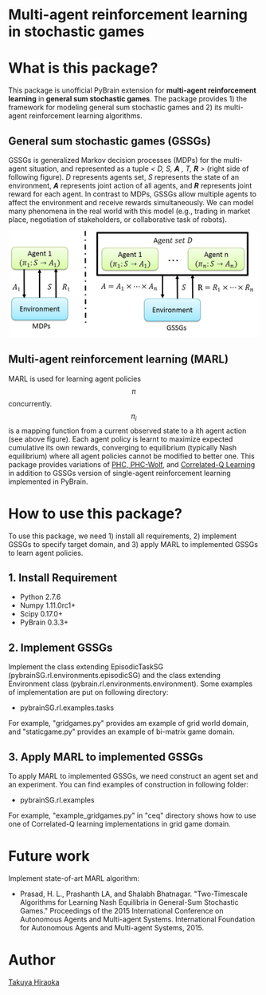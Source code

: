 Multi-agent reinforcement learning in stochastic games
====

# What is this package?
This package is unofficial PyBrain extension for __multi-agent reinforcement learning__ in __general sum stochastic games__. 
The package provides 1) the framework for modeling general sum stochastic games and 2) its multi-agent reinforcement learning algorithms. 


## General sum stochastic games (GSSGs)
GSSGs is generalized Markov decision processes (MDPs) for the multi-agent situation, and represented as a tuple _< D, S, __A__ , T, __R__ >_ (right side of following figure). 
_D_ represents agents set, _S_ represents the state of an environment, ___A___ represents joint action of all agents, and ___R___ represents joint reward for each agent. In contrast to MDPs, GSSGs allow multiple agents to affect the environment and receive rewards simultaneously. 
We can model many phenomena in the real world with this model (e.g., trading in market place, negotiation of stakeholders, or collaborative task of robots). 

![img](./Images/MDPsandGSSGs.jpg "MDPs and GSSGs")


## Multi-agent reinforcement learning (MARL)
MARL is used for learning agent policies _$$\pi$$_ concurrently. 
_$$\pi_{i}$$_  is a mapping function from a current observed state to a ith agent action (see above figure). 
Each agent policy is learnt to maximize expected cumulative its own rewards, converging to equilibrium (typically Nash equilibrium) where all agent policies cannot be modified to better one. 
This package provides variations of [PHC, PHC-Wolf](http://www.cs.cmu.edu/~mmv/papers/01ijcai-mike.pdf), and [Correlated-Q Learning](https://www.aaai.org/Papers/ICML/2003/ICML03-034.pdf) in addition to GSSGs version of single-agent reinforcement learning implemented in PyBrain. 


# How to use this package?
To use this package, we need 1) install all requirements, 2) implement GSSGs to specify target domain, and 3) apply MARL to implemented GSSGs to learn agent policies. 

## 1. Install Requirement
* Python 2.7.6
* Numpy 1.11.0rc1+
* Scipy 0.17.0+
* PyBrain 0.3.3+

## 2. Implement GSSGs 
Implement the class extending EpisodicTaskSG (pybrainSG.rl.environments.episodicSG) and the class extending Environment class (pybrain.rl.environments.environment). 
Some examples of implementation are put on following directory: 

* pybrainSG.rl.examples.tasks

For example, "gridgames.py" provides am example of grid world domain, and "staticgame.py" provides an example of bi-matrix game domain. 

## 3. Apply MARL to implemented GSSGs
To apply MARL to implemented GSSGs, we need construct an agent set and an experiment. 
You can find examples of construction in following folder: 

* pybrainSG.rl.examples

For example, "example_gridgames.py" in "ceq" directory shows how to use one of Correlated-Q learning implementations in grid game domain. 

# Future work
Implement state-of-art MARL algorithm: 

* Prasad, H. L., Prashanth LA, and Shalabh Bhatnagar. "Two-Timescale Algorithms for Learning Nash Equilibria in General-Sum Stochastic Games." Proceedings of the 2015 International Conference on Autonomous Agents and Multi-agent Systems. International Foundation for Autonomous Agents and Multi-agent Systems, 2015.

# Author
[Takuya Hiraoka](http://isw3.naist.jp/~takuya-h/)
